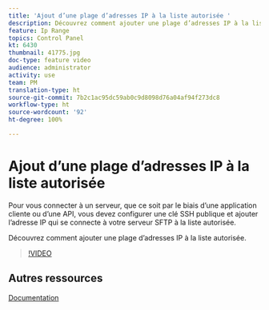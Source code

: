 ```yaml
---
title: 'Ajout d’une plage d’adresses IP à la liste autorisée '
description: Découvrez comment ajouter une plage d’adresses IP à la liste autorisée.
feature: Ip Range
topics: Control Panel
kt: 6430
thumbnail: 41775.jpg
doc-type: feature video
audience: administrator
activity: use
team: PM
translation-type: ht
source-git-commit: 7b2c1ac95dc59ab0c9d8098d76a04af94f273dc8
workflow-type: ht
source-wordcount: '92'
ht-degree: 100%

---
```



# Ajout d’une plage d’adresses IP à la liste autorisée

Pour vous connecter à un serveur, que ce soit par le biais d’une application cliente ou d’une API, vous devez configurer une clé SSH publique et ajouter l’adresse IP qui se connecte à votre serveur SFTP à la liste autorisée.

Découvrez comment ajouter une plage d’adresses IP à la liste autorisée.

>[!VIDEO](https://video.tv.adobe.com/v/41775?quality=12&captions=fre_fr)

## Autres ressources

[Documentation](https://docs.adobe.com/content/help/fr-FR/control-panel/using/sftp-management/ip-range-allow-listing.html)
